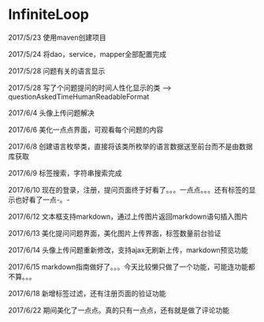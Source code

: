 # InfiniteLoop

2017/5/23
使用maven创建项目

2017/5/24
将dao，service，mapper全部配置完成

2017/5/28
问题有关的语言显示

2017/5/28
写了个问题提问的时间人性化显示的类 -->  questionAskedTimeHumanReadableFormat

2017/6/4
头像上传问题解决

2017/6/6
美化一点点界面，可观看每个问题的内容

2017/6/8
创建语言枚举类，直接将该类所枚举的语言数据送至前台而不是由数据库获取

2017/6/9
标签搜索，字符串搜索完成

2017/6/10
现在的登录，注册，提问页面终于好看了。。。一点点。。。还有标签的显示也好看了一点-。-

2017/6/12
文本框支持markdown，通过上传图片返回markdown语句插入图片

2017/6/13
美化提问问题界面，美化图片上传界面，标签数量前台验证

2017/6/14
头像上传问题重新修改，支持ajax无刷新上传，markdown预览功能

2017/6/15
markdown指南做好了。。。今天比较懒只做了一个功能，可能连功能都不算。。。

2017/6/18
新增标签过滤，还有注册页面的验证功能

2017/6/22
期间美化了一点点。真的只有一点点，还有就是做了评论功能
